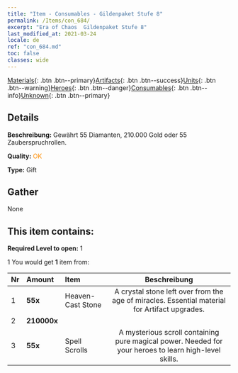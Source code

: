```yaml
---
title: "Item - Consumables - Gildenpaket Stufe 8"
permalink: /Items/con_684/
excerpt: "Era of Chaos  Gildenpaket Stufe 8"
last_modified_at: 2021-03-24
locale: de
ref: "con_684.md"
toc: false
classes: wide
---
```

 [Materials](/de/Items/){: .btn .btn--primary}[Artifacts](/de/Items/Artifacts/){: .btn .btn--success}[Units](/de/Items/Units/){: .btn .btn--warning}[Heroes](/de/Items/Heroes/){: .btn .btn--danger}[Consumables](/de/Items/Consumables/){: .btn .btn--info}[Unknown](/de/Items/Unknown/){: .btn .btn--primary}

## Details
 **Beschreibung:** Gewährt 55 Diamanten, 210.000 Gold oder 55 Zauberspruchrollen.

 **Quality:** <span style="color: #FF8C00">OK</span>

 **Type:** Gift

## Gather

  None

## This item contains:

 **Required Level to open:** 1

 1 You would get **1** item  from:

  | Nr | Amount |     Item    | Beschreibung |
  |:---|:-------|:------------|:-----------:|
  | 1 |  **55x** | Heaven-Cast Stone | A crystal stone left over from the age of miracles. Essential material for Artifact upgrades.  | 
  | 2 |  **210000x** | <i class="fas fa-coins"/> |  | 
  | 3 |  **55x** | Spell Scrolls | A mysterious scroll containing pure magical power. Needed for your heroes to learn high-level skills.  | 
